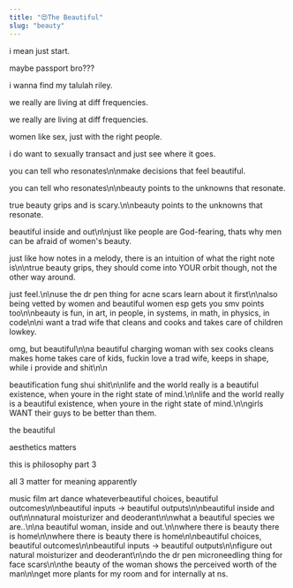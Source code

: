 ```yaml
---
title: "😍The Beautiful"
slug: "beauty"
---
```


i mean just start.

maybe passport bro???

i wanna find my talulah riley.

we really are living at diff frequencies.

we really are living at diff frequencies.

women like sex, just with the right people.

i do want to sexually transact and just see where it goes.

you can tell who resonates\n\nmake decisions that feel beautiful.

you can tell who resonates\n\nbeauty points to the unknowns that resonate.

true beauty grips and is scary.\n\nbeauty points to the unknowns that resonate.

beautiful inside and out\n\njust like people are God-fearing, thats why men can be afraid of women's beauty.

just like how notes in a melody, there is an intuition of what the right note is\n\ntrue beauty grips, they should come into YOUR orbit though, not the other way around.

just feel.\n\nuse the dr pen thing for acne scars learn about it first\n\nalso being vetted by women and beautiful women esp gets you smv points too\n\nbeauty is fun, in art, in people, in systems, in math, in physics, in code\n\ni want a trad wife that cleans and cooks and takes care of children lowkey.

omg, but beautiful\n\na beautiful charging woman with sex cooks cleans makes home takes care of kids, fuckin love a trad wife, keeps in shape, while i provide and shit\n\n

beautification fung shui shit\n\nlife and the world really is a beautiful existence, when youre in the right state of mind.\n\nlife and the world really is a beautiful existence, when youre in the right state of mind.\n\ngirls WANT their guys to be better than them.

the beautiful

aesthetics matters

this is philosophy part 3


all 3 matter for meaning apparently

music film art dance whateverbeautiful choices, beautiful outcomes\n\nbeautiful inputs -> beautiful outputs\n\nbeautiful inside and out\n\nnatural moisturizer and deoderant\n\nwhat a beautiful species we are..\n\na beautiful woman, inside and out.\n\nwhere there is beauty there is home\n\nwhere there is beauty there is home\n\nbeautiful choices, beautiful outcomes\n\nbeautiful inputs -> beautiful outputs\n\nfigure out natural moisturizer and deoderant\n\ndo the dr pen microneedling thing for face scars\n\nthe beauty of the woman shows the perceived worth of the man\n\nget more plants for my room and for internally at ns.
